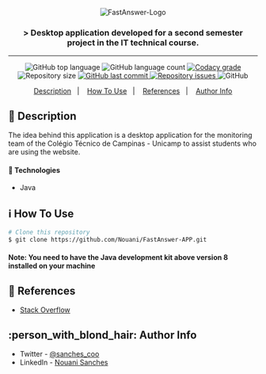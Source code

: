 <p align="center">
 <img alt="FastAnswer-Logo" src="https://raw.githubusercontent.com/Nouani/FastAnswer-Website/master/public/img/Logo%20Icon.png"/>


  <h3 align="center">> Desktop application developed for a second semester project in the IT technical course.</h3>
</p>

---

<p align="center">
  <img alt="GitHub top language" src="https://img.shields.io/github/languages/top/Nouani/FastAnswer-APP.svg">

  <img alt="GitHub language count" src="https://img.shields.io/github/languages/count/Nouani/FastAnswer-APP.svg">

  <a href="https://www.codacy.com/app/Nouani/FastAnswer-APP?utm_source=github.com&amp;utm_medium=referral&amp;utm_content=Nouani/FastAnswer-APP&amp;utm_campaign=Badge_Grade">
    <img alt="Codacy grade" src="https://img.shields.io/codacy/grade/1b577a07dda843aba09f4bc55d1af8fc.svg">
  </a>

  <img alt="Repository size" src="https://img.shields.io/github/repo-size/Nouani/FastAnswer-APP.svg">
  <a href="https://github.com/Nouani/FastAnswer-APP/commits/master">
    <img alt="GitHub last commit" src="https://img.shields.io/github/last-commit/Nouani/FastAnswer-APP.svg">
  </a>

  <a href="https://github.com/Nouani/FastAnswer-APP/issues">
    <img alt="Repository issues" src="https://img.shields.io/github/issues/Nouani/FastAnswer-APP.svg">
  </a>

  <img alt="GitHub" src="https://img.shields.io/github/license/Nouani/FastAnswer-APP.svg">
</p>


<p align="center">
  <a href="#page_with_curl-description">Description</a>&nbsp;&nbsp;&nbsp;|&nbsp;&nbsp;&nbsp;
  <a href="#information_source-how-to-use">How To Use</a>&nbsp;&nbsp;&nbsp;|&nbsp;&nbsp;&nbsp;
  <a href="#blue_book-references">References</a>&nbsp;&nbsp;&nbsp;|&nbsp;&nbsp;&nbsp;
  <a href="#person_with_blond_hair-author-info">Author Info</a>
</p>

## :page_with_curl: Description

The idea behind this application is a desktop application for the monitoring team of the Colégio Técnico de Campinas - Unicamp to assist students who are using the website.

#### :rocket: Technologies

- Java

## :information_source: How To Use

```bash
# Clone this repository
$ git clone https://github.com/Nouani/FastAnswer-APP.git
```

#### Note: You need to have the Java development kit above version 8 installed on your machine

## :blue_book: References
 
- [Stack Overflow](https://stackoverflow.com/)

## :person_with_blond_hair: Author Info

- Twitter - [@sanches_coo](https://twitter.com/sanches_coo)
- LinkedIn - [Nouani Sanches](https://www.linkedin.com/in/nouani-sanches-a8b39419b/m)

